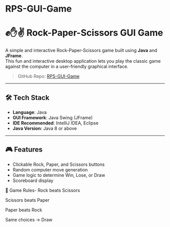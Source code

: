 # RPS-GUI-Game
# ✊✋✌️ Rock-Paper-Scissors GUI Game

A simple and interactive Rock-Paper-Scissors game built using **Java** and **JFrame**.  
This fun and interactive desktop application lets you play the classic game against the computer in a user-friendly graphical interface.

> GitHub Repo: [RPS-GUI-Game](https://github.com/dibbyorocks/RPS-GUI-Game/tree/main)

---

## 🛠 Tech Stack

- **Language**: Java
- **GUI Framework**: Java Swing (JFrame)
- **IDE Recommended**: IntelliJ IDEA, Eclipse
- **Java Version**: Java 8 or above

---

## 🎮 Features

-  Clickable Rock, Paper, and Scissors buttons
-  Random computer move generation
-  Game logic to determine Win, Lose, or Draw
-  Scoreboard display

🧾 Game Rules-
Rock beats Scissors

Scissors beats Paper

Paper beats Rock

Same choices → Draw

